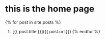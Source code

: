 # this is the home page

{% for post in site.posts %}
1. [{{ post.title }}]({{ post.url }})
{% endfor %}
